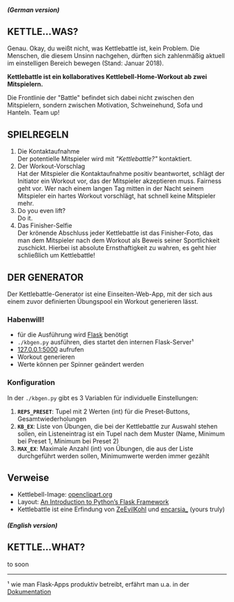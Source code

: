 ##### (German version)

## KETTLE...WAS?

Genau. Okay, du weißt nicht, was Kettlebattle ist, kein Problem. Die Menschen, die diesem Unsinn nachgehen, dürften sich zahlenmäßig aktuell im einstelligen Bereich bewegen (Stand: Januar 2018).

**Kettlebattle ist ein kollaboratives Kettlebell-Home-Workout ab zwei Mitspielern.**

Die Frontlinie der "Battle" befindet sich dabei nicht zwischen den Mitspielern, sondern zwischen Motivation, Schweinehund, Sofa und Hanteln. Team up!

## SPIELREGELN

1. Die Kontaktaufnahme  
Der potentielle Mitspieler wird mit *"Kettlebattle?"* kontaktiert.
1. Der Workout-Vorschlag  
Hat der Mitspieler die Kontaktaufnahme positiv beantwortet, schlägt der Initiator ein Workout vor, das der Mitspieler akzeptieren muss. Fairness geht vor. Wer nach einem langen Tag mitten in der Nacht seinem Mitspieler ein hartes Workout vorschlägt, hat schnell keine Mitspieler mehr.
1. Do you even lift?  
Do it.
1. Das Finisher-Selfie  
Der krönende Abschluss jeder Kettlebattle ist das Finisher-Foto, das man dem Mitspieler nach dem Workout als Beweis seiner Sportlichkeit zuschickt. Hierbei ist absolute Ernsthaftigkeit zu wahren, es geht hier schließlich um Kettlebattle!

## DER GENERATOR

Der Kettlebattle-Generator ist eine Einseiten-Web-App, mit der sich aus einem zuvor definierten Übungspool ein Workout generieren lässt.

### Habenwill!

* für die Ausführung wird [Flask](http://flask.pocoo.org) benötigt
* `./kbgen.py` ausführen, dies startet den internen Flask-Server¹
* [127.0.0.1:5000](http://127.0.0.1:5000/) aufrufen
* Workout generieren
* Werte können per Spinner geändert werden

### Konfiguration

In der `./kbgen.py` gibt es 3 Variablen für individuelle Einstellungen:

1. **`REPS_PRESET`**: Tupel mit 2 Werten (int) für die Preset-Buttons, Gesamtwiederholungen 
1. **`KB_EX`**: Liste von Übungen, die bei der Kettlebattle zur Auswahl stehen sollen, ein Listeneintrag ist ein Tupel nach dem Muster (Name, Minimum bei Preset 1, Minimum bei Preset 2)
1. **`MAX_EX`**: Maximale Anzahl (int) von Übungen, die aus der Liste durchgeführt werden sollen, Minimumwerte werden immer gezählt

## Verweise

* Kettlebell-Image: [openclipart.org](https://openclipart.org/detail/241218/kettlebell)
* Layout: [An Introduction to Python’s Flask Framework](https://code.tutsplus.com/tutorials/an-introduction-to-pythons-flask-framework--net-28822)
* Kettlebattle ist eine Erfindung von [ZeEvilKohl](https://twitter.com/ZeEvilKohl) und [encarsia_](https://twitter.com/encarsia_) (yours truly)

##### (English version)
## KETTLE...WHAT?

to soon
_____

¹ wie man Flask-Apps produktiv betreibt, erfährt man u.a. in der [Dokumentation](http://flask.pocoo.org/docs/0.12/deploying/)



